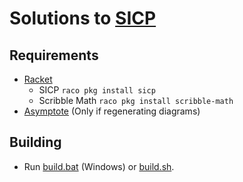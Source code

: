 # Solutions to [SICP](https://mitpress.mit.edu/sites/default/files/sicp/full-text/book/book.html)

## Requirements

- [Racket](https://racket-lang.org/)
  - SICP `raco pkg install sicp`
  - Scribble Math `raco pkg install scribble-math`
- [Asymptote](https://asymptote.sourceforge.io/) (Only if regenerating diagrams)

## Building

- Run [build.bat](build.bat) (Windows) or [build.sh](build.sh).
